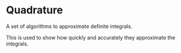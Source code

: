 Quadrature
=============

A set of algorithms to approximate definite integrals.

This is used to show how quickly and accurately they approximate the integrals.
